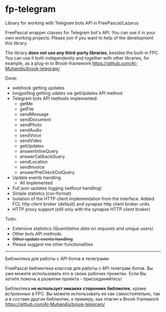 # fp-telegram #

Library for working with Telegram bots API in FreePascal/Lazarus

FreePascal wrapper classes for Telegram bot's API. You can use it in your own working projects. Please join if you want to help of the development this library.

The library **does not use any third-party libraries**, besides the built-in FPC. You can use it both independently and together with other libraries, for example, as a plug-in to Brook-framework https://github.com/Al-Muhandis/brook-telegram/

Done:
+ webhook getting updates
+ longpolling getting udates via getUpdates API method
+ Telegram bots API methods implemented:
  + getMe
  + getFile
  + sendMessage
  + sendDocument
  + sendPhoto
  + sendAudio
  + sendVoice
  + sendVideo
  + getUpdates
  + answerInlineQuery
  + answerCallbackQuery  
  + sendLocation
  + sendInvoice
  + answerPreCheckOutQuery
+ Update events handling
  + All implemented    
+ Full json updates logging (without handling)
+ Simple statistcs (csv-format)
+ Isolation of the HTTP client implementation from the interface. Added FCL http client broker (default) and synapse http client broker units
+ HTTP proxy support (still only with the synapse HTTP client broker)

Todo:
+ Extensive statistics *(Quantitative data on requests and unique users)*
+ Other bots API methods
+ ~~Other update events handling~~
+ Please suggest me other functionalities

***

Библиотека для работы с API ботов в телеграмм

FreePascal библиотека классов для работы с API телеграм-ботов. Вы уже можете использовать его в своих рабочих проектах. Если Вы хотите помочь в развитии проекта - присоединяйтесь!

Библиотека **не использует никаких сторонних библиотек**, кроме встроенных в FPC. Вы можете использовать ее как самостоятельно, так и в составе других библиотек, к примеру, как плагин к Brook-framework https://github.com/Al-Muhandis/brook-telegram/


